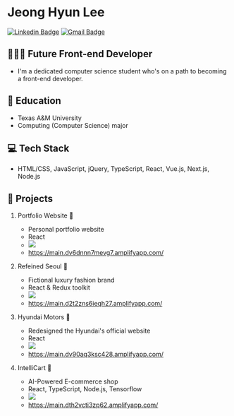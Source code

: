 # Jeong Hyun Lee 
[![Linkedin Badge](https://img.shields.io/badge/-LinkedIn-blue?style=flat-square&logo=Linkedin&logoColor=white&link=https://www.linkedin.com/in/jeong-hyun-lee-a5362319a/)](https://www.linkedin.com/in/jeong-hyun-lee-a5362319a/)
[![Gmail Badge](https://img.shields.io/badge/Gmail-d14836?style=flat-square&logo=Gmail&logoColor=white&link=mailto:lejhn1@gmail.com)](mailto:lejhn1@gmail.com)

## 👨🏻‍💻 Future Front-end Developer
- I'm a dedicated computer science student who's on a path to becoming a front-end developer.

## 🏫 Education
- Texas A&M University
- Computing (Computer Science) major

## 💻 Tech Stack
- HTML/CSS, JavaScript, jQuery, TypeScript, React, Vue.js, Next.js, Node.js

## 🚀 Projects
1. Portfolio Website 📔
   - Personal portfolio website 
   - React
   - <a href="https://github.com/JunLee8108/jun-recent-blog"><img src="https://img.shields.io/badge/GitHub-181717?style=flat-square&logo=GitHub&logoColor=white"/></a>
   - https://main.dv6dnnn7mevg7.amplifyapp.com/
     
2. Refeined Seoul 🥼
   - Fictional luxury fashion brand 
   - React & Redux toolkit
   - <a href="https://github.com/JunLee8108/Refined"><img src="https://img.shields.io/badge/GitHub-181717?style=flat-square&logo=GitHub&logoColor=white"/></a>
   - https://main.d2t2zns6ieqh27.amplifyapp.com/
     
3. Hyundai Motors 🚗
   - Redesigned the Hyundai's official website
   - React
   - <a href="https://github.com/JunLee8108/Hyundai"><img src="https://img.shields.io/badge/GitHub-181717?style=flat-square&logo=GitHub&logoColor=white"/></a>
   - https://main.dv90aq3ksc428.amplifyapp.com/
     
4. IntelliCart 🤖
   - AI-Powered E-commerce shop
   - React, TypeScript, Node.js, Tensorflow
   - <a href="https://github.com/JunLee8108/IntelliCart"><img src="https://img.shields.io/badge/GitHub-181717?style=flat-square&logo=GitHub&logoColor=white"/></a>
   - https://main.dth2vcti3zp62.amplifyapp.com/


<!--
**JunLee8108/JunLee8108** is a ✨ _special_ ✨ repository because its `README.md` (this file) appears on your GitHub profile.

Here are some ideas to get you started:

- 🔭 I’m currently working on ...
- 🌱 I’m currently learning ...
- 👯 I’m looking to collaborate on ...
- 🤔 I’m looking for help with ...
- 💬 Ask me about ...
- 📫 How to reach me: ...
- 😄 Pronouns: ...
- ⚡ Fun fact: ...
-->
